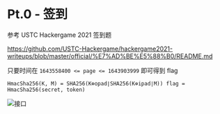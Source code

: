 # Pt.0 - 签到

参考 USTC Hackergame 2021 签到题

<https://github.com/USTC-Hackergame/hackergame2021-writeups/blob/master/official/%E7%AD%BE%E5%88%B0/README.md>

只要时间在 `1643558400 <= page <= 1643903999` 即可得到 flag

`HmacSha256(K, M) = SHA256(K⊕opad∣SHA256(K⊕ipad∣M))
flag = HmacSha256(secret, token)`

![接口](https://p.itxe.net/images/2022/01/30/image.png)
